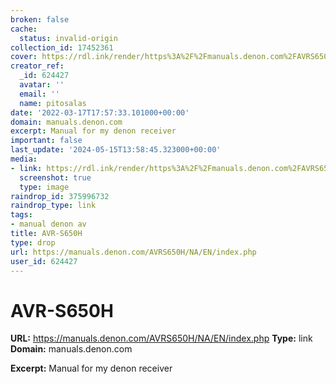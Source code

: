 ```yaml
---
broken: false
cache:
  status: invalid-origin
collection_id: 17452361
cover: https://rdl.ink/render/https%3A%2F%2Fmanuals.denon.com%2FAVRS650H%2FNA%2FEN%2Findex.php
creator_ref:
  _id: 624427
  avatar: ''
  email: ''
  name: pitosalas
date: '2022-03-17T17:57:33.101000+00:00'
domain: manuals.denon.com
excerpt: Manual for my denon receiver
important: false
last_update: '2024-05-15T13:58:45.323000+00:00'
media:
- link: https://rdl.ink/render/https%3A%2F%2Fmanuals.denon.com%2FAVRS650H%2FNA%2FEN%2Findex.php
  screenshot: true
  type: image
raindrop_id: 375996732
raindrop_type: link
tags:
- manual denon av
title: AVR-S650H
type: drop
url: https://manuals.denon.com/AVRS650H/NA/EN/index.php
user_id: 624427
---
```


# AVR-S650H

**URL:** https://manuals.denon.com/AVRS650H/NA/EN/index.php
**Type:** link
**Domain:** manuals.denon.com

**Excerpt:** Manual for my denon receiver
